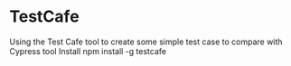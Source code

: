 # TestCafe
Using the Test Cafe tool to create some simple test case to compare with Cypress tool
Install 
npm install -g testcafe
